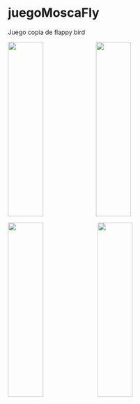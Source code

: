 # juegoMoscaFly
Juego copia de flappy bird

<img src="https://dl.dropboxusercontent.com/s/yostt5tjickicak/Simulator%20Screen%20Shot%2015.02.2017%2012.21.10.png?dl=0" height="400px" width="40%" /><img src="https://dl.dropboxusercontent.com/s/he886oolh8ykh6n/Simulator%20Screen%20Shot%2015.02.2017%2012.22.31.png?dl=0" height="400px" width="40%" />

<img src="https://dl.dropboxusercontent.com/s/rxsspqgxvdbvczd/Simulator%20Screen%20Shot%2015.02.2017%2012.51.15.png?dl=0" height="400px" width="40%" />

<img src="https://dl.dropboxusercontent.com/s/qvkdrx27dhu03s0/Simulator%20Screen%20Shot%2015.02.2017%2012.51.17.png?dl=0" height="400px" width="40%" />
